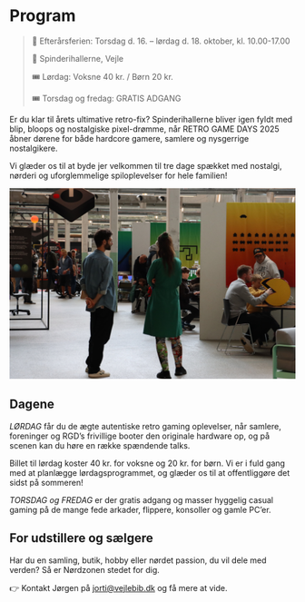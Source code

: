 <!-- BEGIN ARISE ------------------------------
Title:: "Retro Game Days"

Author:: "Retro Game Days"
Description:: "Retro Game Days er en fejring af spilhistorie og spilkultur i uge 42"
Language:: "da"
Thumbnail:: "joystick-150x150.png"
Published Date:: "2025-06-17"
Modified Date:: "2025-06-17"

content_header:: "false"
rss_hide:: "true"
---- END ARISE \\ DO NOT MODIFY THIS LINE ---->

# Program

>📅  Efterårsferien: Torsdag d. 16. – lørdag d. 18. oktober, kl. 10.00-17.00 
>
>📍  Spinderihallerne, Vejle
>
>🎟️  Lørdag: Voksne 40 kr. / Børn 20 kr. 
>
>🎟️  Torsdag og fredag: GRATIS ADGANG

Er du klar til årets ultimative retro-fix? Spinderihallerne bliver igen fyldt med blip, bloops og nostalgiske pixel-drømme, når RETRO GAME DAYS 2025 åbner dørene for både hardcore gamere, samlere og nysgerrige nostalgikere.

Vi glæder os til at byde jer velkommen til tre dage spækket med nostalgi, nørderi og uforglemmelige spiloplevelser for hele familien!

![Fotografiet viser aktivitet til Retro Game Days](retrogamedays.jpg "Fotografiet viser aktivitet til Retro Game Days")

## Dagene
*LØRDAG* får du de ægte autentiske retro gaming oplevelser, når samlere, foreninger og RGD’s frivillige booter den originale hardware op, og på scenen kan du høre en række spændende talks. 

Billet til lørdag koster 40 kr. for voksne og 20 kr. for børn. Vi er i fuld gang med at planlægge lørdagsprogrammet, og glæder os til at offentliggøre det sidst på sommeren!

*TORSDAG og FREDAG* er der gratis adgang og masser hyggelig casual gaming på de mange fede arkader, flippere, konsoller og gamle PC’er.

## For udstillere og sælgere
Har du en samling, butik, hobby eller nørdet passion, du vil dele med verden? Så er Nørdzonen stedet for dig. 

👉 Kontakt Jørgen på <jorti@vejlebib.dk> og få mere at vide.
